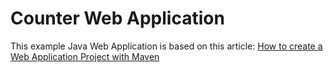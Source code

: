 # Counter Web Application

This example Java Web Application is based on this article:
[How to create a Web Application Project with Maven](https://www.mkyong.com/maven/how-to-create-a-web-application-project-with-maven/)

